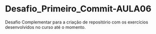 # Desafio_Primeiro_Commit-AULA06
Desafio Complementar para a criação de repositório com os exercícios desenvolvidos no curso até o momento.
